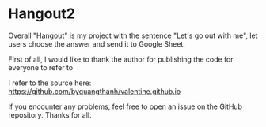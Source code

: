 # Hangout2
Overall
"Hangout" is my project with the sentence "Let's go out with me", let users choose the answer and send it to Google Sheet.

First of all, I would like to thank the author for publishing the code for everyone to refer to

I refer to the source here: https://github.com/byquangthanh/valentine.github.io


If you encounter any problems, feel free to open an issue on the GitHub repository.
Thanks for all.
